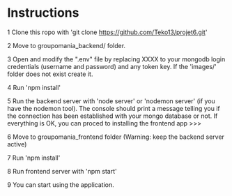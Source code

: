 # Instructions

1 Clone this ropo with 'git clone https://github.com/Teko13/projet6.git'

2 Move to groupomania_backend/ folder.

3 Open and modify the ".env" file by replacing XXXX to your mongodb login credentials (username and password)
and any token key.
If the 'images/' folder does not exist create it.

4 Run 'npm install'

5 Run the backend server with 'node server' or 'nodemon server' (if you have the nodemon tool).
The console should print a message telling you if the connection has been established with
your mongo database or not. If everything is OK, you can proced to installing the frontend app >>>

6 Move to groupomania_frontend folder (Warning: keep the backend server active)

7 Run 'npm install'

8 Run frontend server with 'npm start'

9 You can start using the application.
